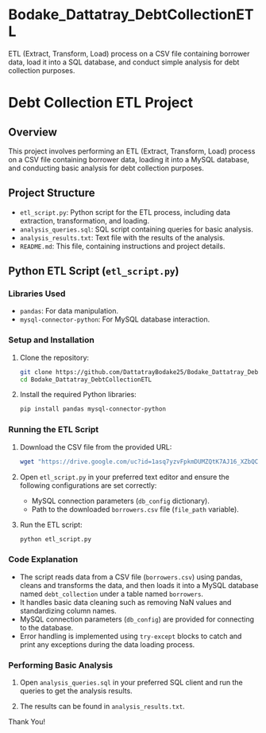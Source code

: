 # Bodake_Dattatray_DebtCollectionETL
ETL (Extract, Transform, Load) process on a CSV file containing borrower data, load it into a SQL database, and conduct simple analysis for debt collection purposes.

# Debt Collection ETL Project

## Overview

This project involves performing an ETL (Extract, Transform, Load) process on a CSV file containing borrower data, loading it into a MySQL database, and conducting basic analysis for debt collection purposes.

## Project Structure

- `etl_script.py`: Python script for the ETL process, including data extraction, transformation, and loading.
- `analysis_queries.sql`: SQL script containing queries for basic analysis.
- `analysis_results.txt`: Text file with the results of the analysis.
- `README.md`: This file, containing instructions and project details.

## Python ETL Script (`etl_script.py`)

### Libraries Used

- `pandas`: For data manipulation.
- `mysql-connector-python`: For MySQL database interaction.

### Setup and Installation

1. Clone the repository:
    ```bash
    git clone https://github.com/DattatrayBodake25/Bodake_Dattatray_DebtCollectionETL.git
    cd Bodake_Dattatray_DebtCollectionETL
    ```

2. Install the required Python libraries:
    ```bash
    pip install pandas mysql-connector-python
    ```

### Running the ETL Script

1. Download the CSV file from the provided URL:
    ```bash
    wget "https://drive.google.com/uc?id=1asq7yzvFpkmDUMZQtK7AJ16_XZbQCZmc" -O borrowers.csv
    ```

2. Open `etl_script.py` in your preferred text editor and ensure the following configurations are set correctly:
    - MySQL connection parameters (`db_config` dictionary).
    - Path to the downloaded `borrowers.csv` file (`file_path` variable).

3. Run the ETL script:
    ```bash
    python etl_script.py
    ```

### Code Explanation

- The script reads data from a CSV file (`borrowers.csv`) using pandas, cleans and transforms the data, and then loads it into a MySQL database named `debt_collection` under a table named `borrowers`.
- It handles basic data cleaning such as removing NaN values and standardizing column names.
- MySQL connection parameters (`db_config`) are provided for connecting to the database.
- Error handling is implemented using `try-except` blocks to catch and print any exceptions during the data loading process.

### Performing Basic Analysis

1. Open `analysis_queries.sql` in your preferred SQL client and run the queries to get the analysis results.

2. The results can be found in `analysis_results.txt`.

Thank You!
